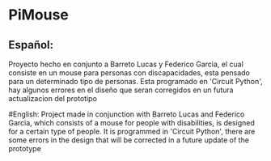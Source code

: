 # PiMouse
## Español:
  Proyecto hecho en conjunto a Barreto Lucas y Federico Garcia, el cual consiste en un mouse para personas con discapacidades, esta pensado para un determinado tipo de personas.     Esta programado en 'Circuit Python', hay algunos errores en el diseño que seran corregidos en un futura actualizacion del prototipo
  
#English:
  Project made in conjunction with Barreto Lucas and Federico Garcia, which consists of a mouse for people with disabilities, is designed for a certain type of people. It is         programmed in 'Circuit Python', there are some errors in the design that will be corrected in a future update of the prototype
